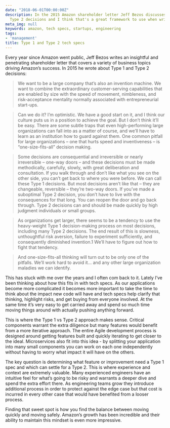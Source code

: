 ```yaml
---
date: "2018-06-01T00:00:00Z"
description: In the 2015 Amazon shareholder letter Jeff Bezos discusses Type 1 and
  Type 2 decisions and I think that's a great framework to use when writing tech specs.
meta_img: null
keywords: amazon, tech specs, startups, engineering
tags:
- 'management'
title: Type 1 and Type 2 tech specs
---
```


Every year since Amazon went public, Jeff Bezos writes an insightful and penetrating shareholder letter that covers a variety of business topics driving Amazon’s success. In 2015 he wrote about Type 1 and Type 2 decisions:

>  We want to be a large company that’s also an invention machine. We want to combine the extraordinary customer-serving capabilities that are enabled by size with the speed of movement, nimbleness, and risk-acceptance mentality normally associated with entrepreneurial start-ups.

> Can we do it? I’m optimistic. We have a good start on it, and I think our culture puts us in a position to achieve the goal. But I don’t think it’ll be easy. There are some subtle traps that even high-performing large organizations can fall into as a matter of course, and we’ll have to learn as an institution how to guard against them. One common pitfall for large organizations – one that hurts speed and inventiveness – is “one-size-fits-all” decision making.

> Some decisions are consequential and irreversible or nearly irreversible – one-way doors – and these decisions must be made methodically, carefully, slowly, with great deliberation and consultation. If you walk through and don’t like what you see on the other side, you can’t get back to where you were before. We can call these Type 1 decisions. But most decisions aren’t like that – they are changeable, reversible – they’re two-way doors. If you’ve made a suboptimal Type 2 decision, you don’t have to live with the consequences for that long. You can reopen the door and go back through. Type 2 decisions can and should be made quickly by high judgment individuals or small groups.

> As organizations get larger, there seems to be a tendency to use the heavy-weight Type 1 decision-making process on most decisions, including many Type 2 decisions. The end result of this is slowness, unthoughtful risk aversion, failure to experiment sufficiently, and consequently diminished invention.1 We’ll have to figure out how to fight that tendency.

> And one-size-fits-all thinking will turn out to be only one of the pitfalls. We’ll work hard to avoid it… and any other large organization maladies we can identify.

This has stuck with me over the years and I often com back to it. Lately I’ve been thinking about how this fits in with tech specs. As our applications become more complicated it becomes more important to take the time to think about the impact new code will have and tech specs help clarify that thinking, highlight risks, and get buying from everyone involved. At the same time it’s very easy to get carried away and spend so much time moving things around with actually pushing anything forward.

This is where the Type 1 vs Type 2 approach makes sense. Critical components warrant the extra diligence but many features would benefit from a more iterative approach. The entire Agile development process is designed around getting features built and quickly iterating to get closer to the ideal. Microservices also fit into this idea - by splitting your application into many small components you can work on each one independently without having to worry what impact it will have on the others.

The key question is determining what feature or improvement need a Type 1 spec and which can settle for a Type 2. This is where experience and context are extremely valuable. Many experienced engineers have an intuitive feel for what’s going to be risky and warrants a deeper dive and spend the extra effort there. As engineering teams grow they introduce additional process in order to protect against the edge case but that cost is incurred in every other case that would have benefited from a looser process.

Finding that sweet spot is how you find the balance between moving quickly and moving safely. Amazon’s growth has been incredible and their ability to maintain this mindset is even more impressive.
